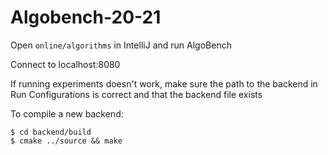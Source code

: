 # Algobench-20-21

Open `online/algorithms` in IntelliJ and run AlgoBench

Connect to localhost:8080

If running experiments doesn't work, make sure the path to the backend in Run Configurations is correct and that the backend file exists

To compile a new backend:
```
$ cd backend/build
$ cmake ../source && make
```
